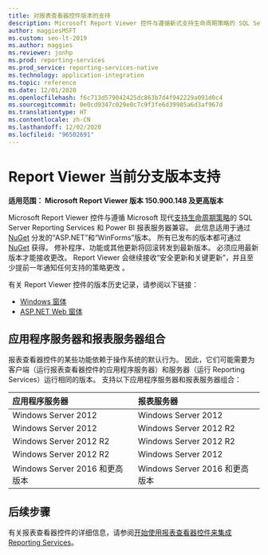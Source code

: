 ```yaml
---
title: 对报表查看器控件版本的支持
description: Microsoft Report Viewer 控件与遵循新式支持生命周期策略的 SQL Server Reporting Services 和 Power BI 报表服务器兼容。
author: maggiesMSFT
ms.custom: seo-lt-2019
ms.author: maggies
ms.reviewer: jonhp
ms.prod: reporting-services
ms.prod_service: reporting-services-native
ms.technology: application-integration
ms.topic: reference
ms.date: 12/01/2020
ms.openlocfilehash: f6c713d579042425dc863b7d4f942229a091d0c4
ms.sourcegitcommit: 0e0cd9347c029e0c7c9f3fe6d39985a6d3af967d
ms.translationtype: HT
ms.contentlocale: zh-CN
ms.lasthandoff: 12/02/2020
ms.locfileid: "96502691"
---
```

# <a name="support-for-report-viewer-current-branch-versions"></a>Report Viewer 当前分支版本支持

**适用范围：  Microsoft Report Viewer 版本 150.900.148 及更高版本**

Microsoft Report Viewer 控件与遵循 Microsoft 现代[支持生命周期策略](https://support.microsoft.com/hub/4095338/microsoft-lifecycle-policy)的 SQL Server Reporting Services 和 Power BI 报表服务器兼容。 此信息适用于通过 [NuGet](https://www.nuget.org/) 分发的“ASP.NET”和“WinForms”版本。 所有已发布的版本都可通过 [NuGet](https://www.nuget.org/) 获得。 修补程序、功能或其他更新将回滚转发到最新版本。 必须应用最新版本才能接收更改。 Report Viewer 会继续接收“安全更新和关键更新”，并且至少提前一年通知任何支持的策略更改  。

有关 Report Viewer 控件的版本历史记录，请参阅以下链接：

- [Windows 窗体](https://www.nuget.org/packages/Microsoft.ReportingServices.ReportViewerControl.Winforms/)
- [ASP.NET Web 窗体](https://www.nuget.org/packages/Microsoft.ReportingServices.ReportViewerControl.WebForms/)

## <a name="application-server-and-report-server-combinations"></a>应用程序服务器和报表服务器组合

报表查看器控件的某些功能依赖于操作系统的默认行为。 因此，它们可能需要为客户端（运行报表查看器控件的应用程序服务器）和服务器（运行 Reporting Services）运行相同的版本。 支持以下应用程序服务器和报表服务器组合：

| 应用程序服务器 | 报表服务器 |
| :----------------- | :------ |
| Windows Server 2012 | Windows Server 2012 |
| Windows Server 2012 | Windows Server 2012 R2 |
| Windows Server 2012 R2 | Windows Server 2012 R2 |
| Windows Server 2012 R2 | Windows Server 2012 |
| Windows Server 2016 和更高版本 | Windows Server 2016 和更高版本 |

## <a name="next-steps"></a>后续步骤

有关报表查看器控件的详细信息，请参阅[开始使用报表查看器控件来集成 Reporting Services](integrating-reporting-services-using-reportviewer-controls-get-started.md)。
